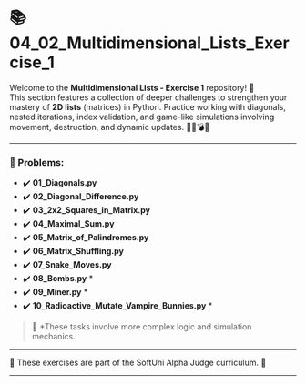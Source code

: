 # 📚 04_02_Multidimensional_Lists_Exercise_1

Welcome to the **Multidimensional Lists - Exercise 1** repository! 🎉  
This section features a collection of deeper challenges to strengthen your mastery of **2D lists** (matrices) in Python.
Practice working with diagonals, nested iterations, index validation, and game-like simulations involving movement,
destruction, and dynamic updates. 🧠🧩💣🐍

---

### 📓 Problems:

- ✔️ **01_Diagonals.py**
- ✔️ **02_Diagonal_Difference.py**
- ✔️ **03_2x2_Squares_in_Matrix.py**
- ✔️ **04_Maximal_Sum.py**
- ✔️ **05_Matrix_of_Palindromes.py**
- ✔️ **06_Matrix_Shuffling.py**
- ✔️ **07_Snake_Moves.py**
- ✔️ **08_Bombs.py** *
- ✔️ **09_Miner.py** *
- ✔️ **10_Radioactive_Mutate_Vampire_Bunnies.py** *

> 📝 *These tasks involve more complex logic and simulation mechanics.

---

🚀 These exercises are part of the SoftUni Alpha Judge curriculum. 👋

---
